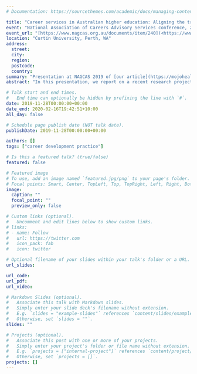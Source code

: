 ```yaml
---
# Documentation: https://sourcethemes.com/academic/docs/managing-content/

title: "Career services in Australian higher education: Aligning the training of practitioners to contemporary practice"
event: "National Association of Careers Advisory Services conference, 2019"
event_url: "[https://www.nagcas.org.au/documents/item/240](<https://www.nagcas.org.au/documents/item/240>)"
location: "Curtin University, Perth, WA"
address:
  street:
  city:
  region:
  postcode:
  country:
summary: "Presentation at NAGCAS 2019 of [our article](https://mojohealy.com/publication/brown-etal-2019-a/) on changes in career development practice."
abstract: "In this presentation, we report on a recent research project where we examined current trends in higher education careers and employability practice through the analysis of three sources of data- program descriptions of postgraduate career development qualifications, position descriptions for careers and employability jobs advertised in Australia over the past four years, and focus groups with career development practitioners working in higher education. Our findings highlight how the work of careers and employability practice is changing in Australian universities. We will discuss how the entry level qualifications for our profession (and therefore minimum requirements to be a professional member of NAGCAS) are not catering to the diversity of practitioners working in university Career Services. We will also describe our findings of 5 broad categories of roles within Careers Services, which may assist with efforts to improve the benchmarking of services"

# Talk start and end times.
#   End time can optionally be hidden by prefixing the line with `#`.
date: 2019-11-28T00:00:00+00:00
date_end: 2020-02-16T19:42:51+10:00
all_day: false

# Schedule page publish date (NOT talk date).
publishDate: 2019-11-28T00:00:00+00:00

authors: []
tags: ["career development practice"]

# Is this a featured talk? (true/false)
featured: false

# Featured image
# To use, add an image named `featured.jpg/png` to your page's folder. 
# Focal points: Smart, Center, TopLeft, Top, TopRight, Left, Right, BottomLeft, Bottom, BottomRight.
image:
  caption: ""
  focal_point: ""
  preview_only: false

# Custom links (optional).
#   Uncomment and edit lines below to show custom links.
# links:
# - name: Follow
#   url: https://twitter.com
#   icon_pack: fab
#   icon: twitter

# Optional filename of your slides within your talk's folder or a URL.
url_slides:

url_code:
url_pdf:
url_video:

# Markdown Slides (optional).
#   Associate this talk with Markdown slides.
#   Simply enter your slide deck's filename without extension.
#   E.g. `slides = "example-slides"` references `content/slides/example-slides.md`.
#   Otherwise, set `slides = ""`.
slides: ""

# Projects (optional).
#   Associate this post with one or more of your projects.
#   Simply enter your project's folder or file name without extension.
#   E.g. `projects = ["internal-project"]` references `content/project/deep-learning/index.md`.
#   Otherwise, set `projects = []`.
projects: []
---
```

